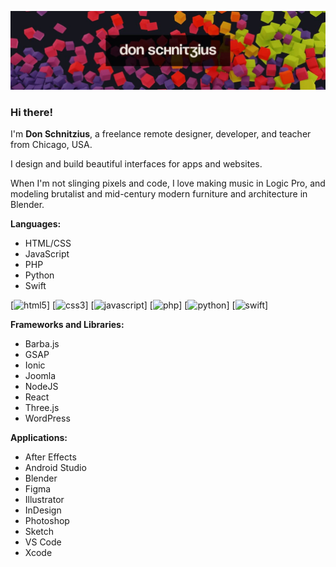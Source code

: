 ![Don Schnitzius Github Header](https://raw.githubusercontent.com/don1138/don1138/master/github-header.jpg)

### Hi there!

I'm **Don Schnitzius**, a freelance remote designer, developer, and teacher from Chicago, USA.

I design and build beautiful interfaces for apps and websites.

When I'm not slinging pixels and code, I love making music in Logic Pro, and modeling brutalist and mid-century modern furniture and architecture in Blender.

**Languages:**

- HTML/CSS
- JavaScript
- PHP
- Python
- Swift

[<img src='https://cdn.jsdelivr.net/npm/simple-icons@3.0.1/icons/html5.svg' alt='html5' height='32'>]
[<img src='https://cdn.jsdelivr.net/npm/simple-icons@3.0.1/icons/css3.svg' alt='css3' height='32'>]
[<img src='https://cdn.jsdelivr.net/npm/simple-icons@3.0.1/icons/javascript.svg' alt='javascript' height='32'>]
[<img src='https://cdn.jsdelivr.net/npm/simple-icons@3.0.1/icons/php.svg' alt='php' height='32'>]
[<img src='https://cdn.jsdelivr.net/npm/simple-icons@3.0.1/icons/python.svg' alt='python' height='32'>]
[<img src='https://cdn.jsdelivr.net/npm/simple-icons@3.0.1/icons/swift.svg' alt='swift' height='32'>]

**Frameworks and Libraries:**

- Barba.js
- GSAP
- Ionic
- Joomla
- NodeJS
- React
- Three.js
- WordPress

**Applications:**

- After Effects
- Android Studio
- Blender
- Figma
- Illustrator
- InDesign
- Photoshop
- Sketch
- VS Code
- Xcode

